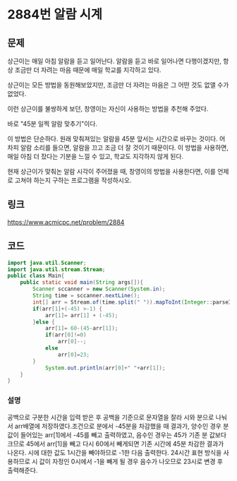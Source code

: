 # 2884번 알람 시계

## 문제

상근이는 매일 아침 알람을 듣고 일어난다. 알람을 듣고 바로 일어나면 다행이겠지만, 항상 조금만 더 자려는 마음 때문에 매일 학교를 지각하고 있다.

상근이는 모든 방법을 동원해보았지만, 조금만 더 자려는 마음은 그 어떤 것도 없앨 수가 없었다.

이런 상근이를 불쌍하게 보던, 창영이는 자신이 사용하는 방법을 추천해 주었다.

바로 "45분 일찍 알람 맞추기"이다.

이 방법은 단순하다. 원래 맞춰져있는 알람을 45분 앞서는 시간으로 바꾸는 것이다. 어차피 알람 소리를 들으면, 알람을 끄고 조금 더 잘 것이기 때문이다. 이 방법을 사용하면, 매일 아침 더 잤다는 기분을 느낄 수 있고, 학교도 지각하지 않게 된다.

현재 상근이가 맞춰논 알람 시각이 주어졌을 때, 창영이의 방법을 사용한다면, 이를 언제로 고쳐야 하는지 구하는 프로그램을 작성하시오.

## 링크

https://www.acmicpc.net/problem/2884

## 코드

```java
import java.util.Scanner;
import java.util.stream.Stream;
public class Main{
    public static void main(String args[]){
        Scanner sccanner = new Scanner(System.in);
		String time = sccanner.nextLine();
		int[] arr = Stream.of(time.split(" ")).mapToInt(Integer::parseInt).toArray();
		if(arr[1]+(-45) >-1) {
			arr[1]= arr[1] + (-45);
		}else {
			arr[1]= 60-(45-arr[1]);
			if(arr[0]!=0)
				arr[0]--;
			else
				arr[0]=23;
		}
			System.out.println(arr[0]+" "+arr[1]);
    }
}
```

### 설명

공백으로 구분한 시간을 입력 받은 후 공백을 기준으로 문자열을 잘라 시와 분으로 나눠서 arr배열에 저장하였다.조건으로 분에서 -45분을 차감했을 때 결과가, 양수인 경우 분 값이 들어있는 arr[1]에서 -45를 빼고 출력하였고, 음수인 경우는 45가 기존 분 값보다 크므로 45에서 arr[1]을 빼고 다시 60에서 빼게되면 기존 시간에 45분 차감한 결과가 나온다. 시에 대한 값도 1시간을 빼야하므로 -1한 다음 출력한다. 24시간 표현 방식을 사용하므로 시 값이 자정인 0시에서 -1을 빼게 될 경우 음수가 나오므로 23시로 변경 후 출력해준다.
